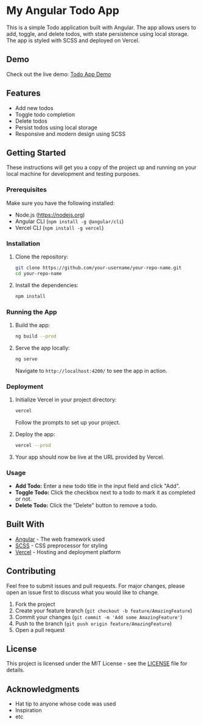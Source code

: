 # My Angular Todo App

This is a simple Todo application built with Angular. The app allows users to add, toggle, and delete todos, with state persistence using local storage. The app is styled with SCSS and deployed on Vercel.

## Demo

Check out the live demo: [Todo App Demo](https://todo-signals-rn8a0ufam-naoryaels-projects.vercel.app/)

## Features

- Add new todos
- Toggle todo completion
- Delete todos
- Persist todos using local storage
- Responsive and modern design using SCSS

## Getting Started

These instructions will get you a copy of the project up and running on your local machine for development and testing purposes.

### Prerequisites

Make sure you have the following installed:

- Node.js (https://nodejs.org)
- Angular CLI (`npm install -g @angular/cli`)
- Vercel CLI (`npm install -g vercel`)

### Installation

1. Clone the repository:

    ```bash
    git clone https://github.com/your-username/your-repo-name.git
    cd your-repo-name
    ```

2. Install the dependencies:

    ```bash
    npm install
    ```

### Running the App

1. Build the app:

    ```bash
    ng build --prod
    ```

2. Serve the app locally:

    ```bash
    ng serve
    ```

   Navigate to `http://localhost:4200/` to see the app in action.

### Deployment

1. Initialize Vercel in your project directory:

    ```bash
    vercel
    ```

   Follow the prompts to set up your project.

2. Deploy the app:

    ```bash
    vercel --prod
    ```

3. Your app should now be live at the URL provided by Vercel.

### Usage

- **Add Todo:** Enter a new todo title in the input field and click "Add".
- **Toggle Todo:** Click the checkbox next to a todo to mark it as completed or not.
- **Delete Todo:** Click the "Delete" button to remove a todo.

## Built With

- [Angular](https://angular.io/) - The web framework used
- [SCSS](https://sass-lang.com/) - CSS preprocessor for styling
- [Vercel](https://vercel.com/) - Hosting and deployment platform

## Contributing

Feel free to submit issues and pull requests. For major changes, please open an issue first to discuss what you would like to change.

1. Fork the project
2. Create your feature branch (`git checkout -b feature/AmazingFeature`)
3. Commit your changes (`git commit -m 'Add some AmazingFeature'`)
4. Push to the branch (`git push origin feature/AmazingFeature`)
5. Open a pull request

## License

This project is licensed under the MIT License - see the [LICENSE](LICENSE) file for details.

## Acknowledgments

- Hat tip to anyone whose code was used
- Inspiration
- etc

